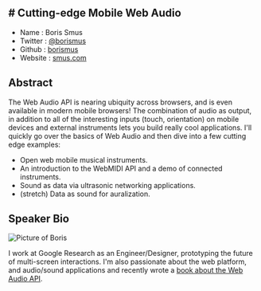 ## # Cutting-edge Mobile Web Audio

* Name      : Boris Smus
* Twitter   : [@borismus][twitter]
* Github    : [borismus][github]
* Website   : [smus.com][www]

## Abstract

The Web Audio API is nearing ubiquity across browsers, and is even
available in modern mobile browsers! The combination of audio as output,
in addition to all of the interesting inputs (touch, orientation) on
mobile devices and external instruments lets you build really cool
applications. I'll quickly go over the basics of Web Audio and then dive
into a few cutting edge examples:

- Open web mobile musical instruments.
- An introduction to the WebMIDI API and a demo of connected
  instruments.
- Sound as data via ultrasonic networking applications.
- (stretch) Data as sound for auralization.


## Speaker Bio

![Picture of Boris][pic]

I work at Google Research as an Engineer/Designer, prototyping the
future of multi-screen interactions. I'm also passionate about the web
platform, and audio/sound applications and recently wrote a [book about
the Web Audio API][book].

[twitter]:http://twitter.com/borismus
[github]:http://github.com/borismus
[www]:http://smus.com
[pic]: http://smus.com/static/images/me.jpg
[book]: http://shop.oreilly.com/product/0636920025948.do
